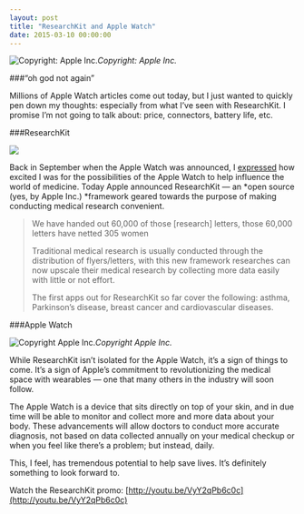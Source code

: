 ```yaml
---
layout: post
title: "ResearchKit and Apple Watch"
date: 2015-03-10 00:00:00
---
```


![Copyright: Apple Inc.](https://medium2.global.ssl.fastly.net/max/8700/1*R5MvVrmoow-BQO60QjZmxA.jpeg)*Copyright: Apple Inc.*


###“oh god not again”



Millions of Apple Watch articles come out today, but I just wanted to quickly pen down my thoughts: especially from what I’ve seen with ResearchKit. I promise I’m not going to talk about: price, connectors, battery life, etc.

###ResearchKit

![](https://medium2.global.ssl.fastly.net/max/2484/1*UvxsmXwlBtB2eE7niWukDQ.png)

Back in September when the Apple Watch was announced, I [expressed](http://jurvis.svbtle.com/letters-from-9914) how excited I was for the possibilities of the Apple Watch to help influence the world of medicine. Today Apple announced ResearchKit — an *open source (yes, by Apple Inc.) *framework geared towards the purpose of making conducting medical research convenient.

> We have handed out 60,000 of those [research] letters, those 60,000 letters have netted 305 women
>
>Traditional medical research is usually conducted through the distribution of flyers/letters, with this new framework researches can now upscale their medical research by collecting more data easily with little or not effort.
>
>The first apps out for ResearchKit so far cover the following: asthma, Parkinson’s disease, breast cancer and cardiovascular diseases.

###Apple Watch

![Copyright Apple Inc.](https://medium2.global.ssl.fastly.net/max/5754/1*EUekKxqzP1MU9flgFytfxQ.jpeg)*Copyright Apple Inc.*

While ResearchKit isn’t isolated for the Apple Watch, it’s a sign of things to come. It’s a sign of Apple’s commitment to revolutionizing the medical space with wearables — one that many others in the industry will soon follow.

The Apple Watch is a device that sits directly on top of your skin, and in due time will be able to monitor and collect more and more data about your body. These advancements will allow doctors to conduct more accurate diagnosis, not based on data collected annually on your medical checkup or when you feel like there’s a problem; but instead, daily.

This, I feel, has tremendous potential to help save lives. It’s definitely something to look forward to.

Watch the ResearchKit promo: [http://youtu.be/VyY2qPb6c0c](http://youtu.be/VyY2qPb6c0c)
